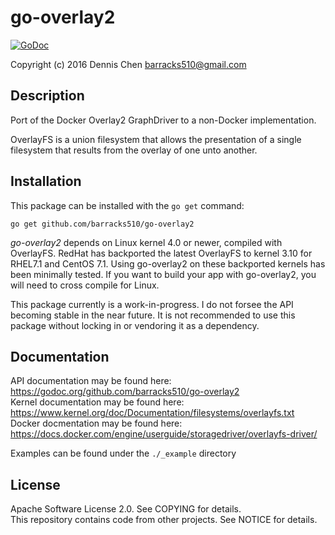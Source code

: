 go-overlay2
===========

[![GoDoc](https://godoc.org/github.com/barracks510/go-overlay2?status.svg)](https://godoc.org/github.com/barracks510/go-overlay2)

Copyright (c) 2016 Dennis Chen <barracks510@gmail.com>

Description
-----------

Port of the Docker Overlay2 GraphDriver to a non-Docker implementation.

OverlayFS is a union filesystem that allows the presentation of a single filesystem that results from the overlay of one unto another.

Installation
------------

This package can be installed with the `go get` command:

    go get github.com/barracks510/go-overlay2

_go-overlay2_ depends on Linux kernel 4.0 or newer, compiled with OverlayFS. 
RedHat has backported the latest OverlayFS to kernel 3.10 for RHEL7.1 and CentOS 7.1.
Using go-overlay2 on these backported kernels has been minimally tested.
If you want to build your app with go-overlay2, you will need to cross compile for Linux.

This package currently is a work-in-progress. I do not forsee the API becoming stable in the near future.
It is not recommended to use this package without locking in or vendoring it as a dependency.

Documentation
-------------

API documentation may be found here: https://godoc.org/github.com/barracks510/go-overlay2  
Kernel documentation may be found here: https://www.kernel.org/doc/Documentation/filesystems/overlayfs.txt  
Docker docmentation may be found here: https://docs.docker.com/engine/userguide/storagedriver/overlayfs-driver/  


Examples can be found under the `./_example` directory

License
-------

Apache Software License 2.0. See COPYING for details.  
This repository contains code from other projects. See NOTICE for details.
